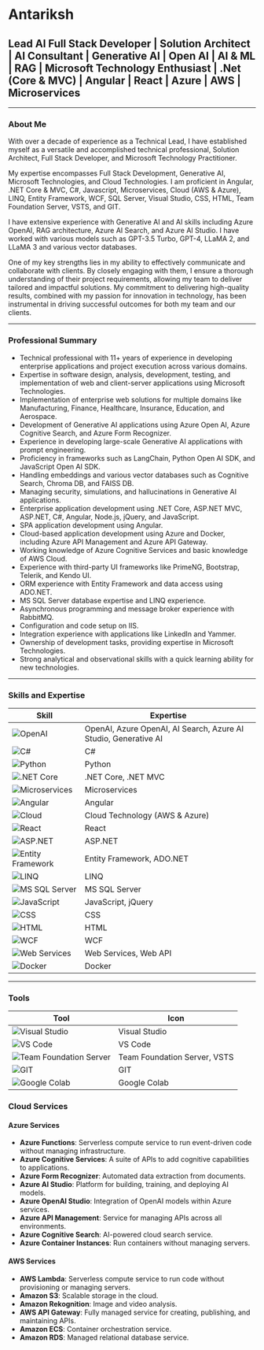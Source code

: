 # Antariksh

## Lead AI Full Stack Developer | Solution Architect | AI Consultant | Generative AI | Open AI | AI & ML | RAG | Microsoft Technology Enthusiast | .Net (Core & MVC) | Angular | React | Azure | AWS | Microservices

---

### About Me
With over a decade of experience as a Technical Lead, I have established myself as a versatile and accomplished technical professional, Solution Architect, Full Stack Developer, and Microsoft Technology Practitioner.

My expertise encompasses Full Stack Development, Generative AI, Microsoft Technologies, and Cloud Technologies. I am proficient in Angular, .NET Core & MVC, C#, Javascript, Microservices, Cloud (AWS & Azure), LINQ, Entity Framework, WCF, SQL Server, Visual Studio, CSS, HTML, Team Foundation Server, VSTS, and GIT.

I have extensive experience with Generative AI and AI skills including Azure OpenAI, RAG architecture, Azure AI Search, and Azure AI Studio. I have worked with various models such as GPT-3.5 Turbo, GPT-4, LLaMA 2, and LLaMA 3 and various vector databases.

One of my key strengths lies in my ability to effectively communicate and collaborate with clients. By closely engaging with them, I ensure a thorough understanding of their project requirements, allowing my team to deliver tailored and impactful solutions. My commitment to delivering high-quality results, combined with my passion for innovation in technology, has been instrumental in driving successful outcomes for both my team and our clients.

---

### Professional Summary

- Technical professional with 11+ years of experience in developing enterprise applications and project execution across various domains.
- Expertise in software design, analysis, development, testing, and implementation of web and client-server applications using Microsoft Technologies.
- Implementation of enterprise web solutions for multiple domains like Manufacturing, Finance, Healthcare, Insurance, Education, and Aerospace.
- Development of Generative AI applications using Azure Open AI, Azure Cognitive Search, and Azure Form Recognizer.
- Experience in developing large-scale Generative AI applications with prompt engineering.
- Proficiency in frameworks such as LangChain, Python Open AI SDK, and JavaScript Open AI SDK.
- Handling embeddings and various vector databases such as Cognitive Search, Chroma DB, and FAISS DB.
- Managing security, simulations, and hallucinations in Generative AI applications.
- Enterprise application development using .NET Core, ASP.NET MVC, ASP.NET, C#, Angular, Node.js, jQuery, and JavaScript.
- SPA application development using Angular.
- Cloud-based application development using Azure and Docker, including Azure API Management and Azure API Gateway.
- Working knowledge of Azure Cognitive Services and basic knowledge of AWS Cloud.
- Experience with third-party UI frameworks like PrimeNG, Bootstrap, Telerik, and Kendo UI.
- ORM experience with Entity Framework and data access using ADO.NET.
- MS SQL Server database expertise and LINQ experience.
- Asynchronous programming and message broker experience with RabbitMQ.
- Configuration and code setup on IIS.
- Integration experience with applications like LinkedIn and Yammer.
- Ownership of development tasks, providing expertise in Microsoft Technologies.
- Strong analytical and observational skills with a quick learning ability for new technologies.

---

### Skills and Expertise
| **Skill**                                                                 | **Expertise**                                                                 |
|--------------------------------------------------------------------------|-------------------------------------------------------------------------------|
| ![OpenAI](https://img.shields.io/badge/OpenAI-412991?style=flat&logo=openai&logoColor=white) | OpenAI, Azure OpenAI, AI Search, Azure AI Studio, Generative AI              |
| ![C#](https://img.shields.io/badge/C%23-239120?style=flat&logo=c-sharp&logoColor=white)  | C#                                                                           |
| ![Python](https://img.shields.io/badge/Python-3776AB?style=flat&logo=python&logoColor=white) | Python                                                                        |
| ![.NET Core](https://img.shields.io/badge/.NET_Core-512BD4?style=flat&logo=dot-net&logoColor=white) | .NET Core, .NET MVC                                                         |
| ![Microservices](https://img.shields.io/badge/Microservices-FF6F00?style=flat&logo=java&logoColor=white) | Microservices                                                               |
| ![Angular](https://img.shields.io/badge/Angular-DD0031?style=flat&logo=angular&logoColor=white) | Angular                                                                     |
| ![Cloud](https://img.shields.io/badge/Cloud-AWS%20&%20Azure-232F3E?style=flat&logo=amazon-aws&logoColor=white) | Cloud Technology (AWS & Azure)                                              |
| ![React](https://img.shields.io/badge/React-61DAFB?style=flat&logo=react&logoColor=black) | React                                                                       |
| ![ASP.NET](https://img.shields.io/badge/ASP.NET-512BD4?style=flat&logo=dot-net&logoColor=white) | ASP.NET                                                                     |
| ![Entity Framework](https://img.shields.io/badge/Entity_Framework-512BD4?style=flat&logo=dot-net&logoColor=white) | Entity Framework, ADO.NET                                                  |
| ![LINQ](https://img.shields.io/badge/LINQ-512BD4?style=flat&logo=dot-net&logoColor=white) | LINQ                                                                        |
| ![MS SQL Server](https://img.shields.io/badge/SQL_Server-CC2927?style=flat&logo=microsoft-sql-server&logoColor=white) | MS SQL Server                                                           |
| ![JavaScript](https://img.shields.io/badge/JavaScript-F7DF1E?style=flat&logo=javascript&logoColor=black) | JavaScript, jQuery                                                          |
| ![CSS](https://img.shields.io/badge/CSS-1572B6?style=flat&logo=css3&logoColor=white) | CSS                                                                         |
| ![HTML](https://img.shields.io/badge/HTML-E34F26?style=flat&logo=html5&logoColor=white) | HTML                                                                        |
| ![WCF](https://img.shields.io/badge/WCF-512BD4?style=flat&logo=dot-net&logoColor=white) | WCF                                                                         |
| ![Web Services](https://img.shields.io/badge/Web_Services-008080?style=flat&logo=webservices&logoColor=white) | Web Services, Web API                                                    |
| ![Docker](https://img.shields.io/badge/Docker-2496ED?style=flat&logo=docker&logoColor=white) | Docker                                                                      |

---

### Tools
| **Tool**                   | **Icon**                                                                      |
|----------------------------|-------------------------------------------------------------------------------|
| ![Visual Studio](https://img.shields.io/badge/Visual_Studio-5C2D91?style=flat&logo=visual-studio&logoColor=white)   | Visual Studio                                                              |
| ![VS Code](https://img.shields.io/badge/VS_Code-007ACC?style=flat&logo=visual-studio-code&logoColor=white)          | VS Code                                                                    |
| ![Team Foundation Server](https://img.shields.io/badge/TFS-004C7F?style=flat&logo=visual-studio&logoColor=white)    | Team Foundation Server, VSTS                                               |
| ![GIT](https://img.shields.io/badge/GIT-F05032?style=flat&logo=git&logoColor=white)                               | GIT                                                                        |
| ![Google Colab](https://img.shields.io/badge/Google_Colab-F9AB00?style=flat&logo=google-colab&logoColor=white)     | Google Colab                                                               |

### Cloud Services

#### Azure Services
- **Azure Functions**: Serverless compute service to run event-driven code without managing infrastructure.
- **Azure Cognitive Services**: A suite of APIs to add cognitive capabilities to applications.
- **Azure Form Recognizer**: Automated data extraction from documents.
- **Azure AI Studio**: Platform for building, training, and deploying AI models.
- **Azure OpenAI Studio**: Integration of OpenAI models within Azure services.
- **Azure API Management**: Service for managing APIs across all environments.
- **Azure Cognitive Search**: AI-powered cloud search service.
- **Azure Container Instances**: Run containers without managing servers.

#### AWS Services
- **AWS Lambda**: Serverless compute service to run code without provisioning or managing servers.
- **Amazon S3**: Scalable storage in the cloud.
- **Amazon Rekognition**: Image and video analysis.
- **AWS API Gateway**: Fully managed service for creating, publishing, and maintaining APIs.
- **Amazon ECS**: Container orchestration service.
- **Amazon RDS**: Managed relational database service.

